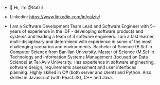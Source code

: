 - 👋 Hi, I’m @Galzi1
- Linkedin: https://www.linkedin.com/in/galziv/

- I am a Software Development Team Lead and Software Engineer with 5+ years of experience in the IDF - developing software products and systems and leading a team of 3 software engineers.
I am a fast learner, multi-disciplinary and determined with experience in some of the most challenging scenarios and environments.
Bachelor of Science (B.Sc) in Computer Science from Bar-Ilan University.
Master of Science (M.Sc) in Technology and Information Systems Management (focused on Data Science) at Tel-Aviv University.
Has experience in software engineering, software design, requirements assessment and user interfaces planning.
Highly skilled in C# (both server and client) and Python. Also skilled in Javascript (with React.JS), C++ and Java. 
